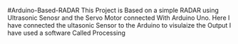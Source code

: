 #Arduino-Based-RADAR
This Project is Based on a simple RADAR  using Ultrasonic Senosr and the Servo Motor connected With Arduino Uno.
Here I have connected the ultasonic Sensor to the Arduino to visulaize the Output
I have used a software Called Processing
